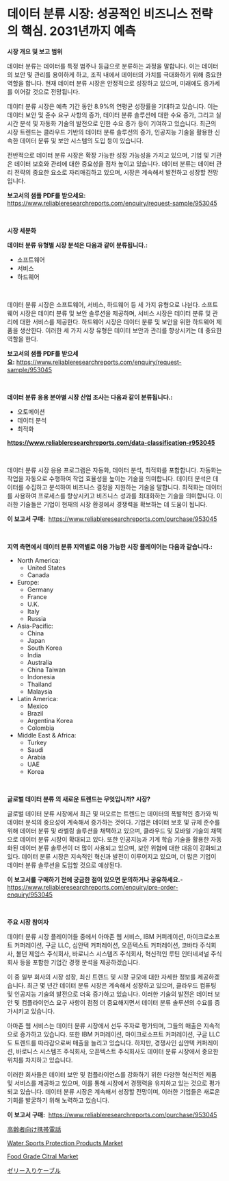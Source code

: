 <p><h1>데이터 분류 시장: 성공적인 비즈니스 전략의 핵심. 2031년까지 예측</h1></p><p><strong>시장 개요 및 보고 범위</strong></p>
<p><p>데이터 분류는 데이터를 특정 범주나 등급으로 분류하는 과정을 말합니다. 이는 데이터의 보안 및 관리를 용이하게 하고, 조직 내에서 데이터의 가치를 극대화하기 위해 중요한 역할을 합니다. 현재 데이터 분류 시장은 안정적으로 성장하고 있으며, 미래에도 증가세를 이어갈 것으로 전망됩니다. </p><p>데이터 분류 시장은 예측 기간 동안 8.9%의 연평균 성장률을 기대하고 있습니다. 이는 데이터 보안 및 준수 요구 사항의 증가, 데이터 분류 솔루션에 대한 수요 증가, 그리고 실시간 분석 및 자동화 기술의 발전으로 인한 수요 증가 등이 기여하고 있습니다. 최근의 시장 트렌드는 클라우드 기반의 데이터 분류 솔루션의 증가, 인공지능 기술을 활용한 신속한 데이터 분류 및 보안 시스템의 도입 등이 있습니다. </p><p>전반적으로 데이터 분류 시장은 확장 가능한 성장 가능성을 가지고 있으며, 기업 및 기관은 데이터 보호와 관리에 대한 중요성을 점차 높이고 있습니다. 데이터 분류는 데이터 관리 전략의 중요한 요소로 자리매김하고 있으며, 시장은 계속해서 발전하고 성장할 전망입니다.</p></p>
<p><strong>보고서의 샘플 PDF를 받으세요:</strong> <a href="https://www.reliableresearchreports.com/enquiry/request-sample/953045">https://www.reliableresearchreports.com/enquiry/request-sample/953045</a></p>
<p>&nbsp;</p>
<p><strong>시장 세분화</strong></p>
<p><strong>데이터 분류 유형별 시장 분석은 다음과 같이 분류됩니다.:</strong></p>
<p><ul><li>소프트웨어</li><li>서비스</li><li>하드웨어</li></ul></p>
<p>&nbsp;</p>
<p><p>데이터 분류 시장은 소프트웨어, 서비스, 하드웨어 등 세 가지 유형으로 나뉜다. 소프트웨어 시장은 데이터 분류 및 보안 솔루션을 제공하며, 서비스 시장은 데이터 분류 및 관리에 대한 서비스를 제공한다. 하드웨어 시장은 데이터 분류 및 보안을 위한 하드웨어 제품을 생산한다. 이러한 세 가지 시장 유형은 데이터 보안과 관리를 향상시키는 데 중요한 역할을 한다.</p></p>
<p><strong>보고서의 샘플 PDF를 받으세요:</strong>&nbsp;<a href="https://www.reliableresearchreports.com/enquiry/request-sample/953045">https://www.reliableresearchreports.com/enquiry/request-sample/953045</a></p>
<p>&nbsp;</p>
<p><strong> 데이터 분류 응용 분야별 시장 산업 조사는 다음과 같이 분류됩니다.:</strong></p>
<p><ul><li>오토메이션</li><li>데이터 분석</li><li>최적화</li></ul></p>
<p><strong><a href="https://www.reliableresearchreports.com/data-classification-r953045">https://www.reliableresearchreports.com/data-classification-r953045</a></strong></p>
<p>&nbsp;</p>
<p><p>데이터 분류 시장 응용 프로그램은 자동화, 데이터 분석, 최적화를 포함합니다. 자동화는 작업을 자동으로 수행하여 작업 효율성을 높이는 기술을 의미합니다. 데이터 분석은 데이터를 수집하고 분석하여 비즈니스 결정을 지원하는 기술을 말합니다. 최적화는 데이터를 사용하여 프로세스를 향상시키고 비즈니스 성과를 최대화하는 기술을 의미합니다. 이러한 기술들은 기업이 현재의 시장 환경에서 경쟁력을 확보하는 데 도움이 됩니다.</p></p>
<p><strong>이 보고서 구매:</strong>&nbsp; <a href="https://www.reliableresearchreports.com/purchase/953045">https://www.reliableresearchreports.com/purchase/953045</a></p>
<p>&nbsp;</p>
<p><strong>지역 측면에서 데이터 분류 지역별로 이용 가능한 시장 플레이어는 다음과 같습니다.:</strong></p>
<p><ul>
    <li>
        North America:
        <ul>
            <li>United States</li>
            <li>Canada</li>
        </ul>
    </li>
    <li>
        Europe:
        <ul>
            <li>Germany</li>
            <li>France</li>
            <li>U.K.</li>
            <li>Italy</li>
            <li>Russia</li>
        </ul>
    </li>
    <li>
        Asia-Pacific:
        <ul>
            <li>China</li>
            <li>Japan</li>
            <li>South Korea</li>
            <li>India</li>
            <li>Australia</li>
            <li>China Taiwan</li>
            <li>Indonesia</li>
            <li>Thailand</li>
            <li>Malaysia</li>
        </ul>
    </li>
    <li>
        Latin America:
        <ul>
            <li>Mexico</li>
            <li>Brazil</li>
            <li>Argentina Korea</li>
            <li>Colombia</li>
        </ul>
    </li>
    <li>
        Middle East & Africa:
        <ul>
            <li>Turkey</li>
            <li>Saudi</li>
            <li>Arabia</li>
            <li>UAE</li>
            <li>Korea</li>
        </ul>
    </li>
    </ul></p>
<p>&nbsp;</p>
<p><strong>글로벌 데이터 분류 의 새로운 트렌드는 무엇입니까? 시장?</strong></p>
<p><p>글로벌 데이터 분류 시장에서 최근 및 떠오르는 트렌드는 데이터의 폭발적인 증가와 빅데이터 분석의 중요성이 계속해서 증가하는 것이다. 기업은 데이터 보호 및 규제 준수를 위해 데이터 분류 및 라벨링 솔루션을 채택하고 있으며, 클라우드 및 모바일 기술의 채택으로 데이터 분류 시장이 확대되고 있다. 또한 인공지능과 기계 학습 기술을 활용한 자동화된 데이터 분류 솔루션이 더 많이 사용되고 있으며, 보안 위협에 대한 대응이 강화되고 있다. 데이터 분류 시장은 지속적인 혁신과 발전이 이루어지고 있으며, 더 많은 기업이 데이터 분류 솔루션을 도입할 것으로 예상된다.</p></p>
<p><strong>이 보고서를 구매하기 전에 궁금한 점이 있으면 문의하거나 공유하세요.</strong>- <a href="https://www.reliableresearchreports.com/enquiry/pre-order-enquiry/953045">https://www.reliableresearchreports.com/enquiry/pre-order-enquiry/953045</a></p>
<p>&nbsp;</p>
<p><strong>주요 시장 참여자</strong></p>
<p><p>데이터 분류 시장 플레이어들 중에서 아마존 웹 서비스, IBM 커퍼레이션, 마이크로소프트 커퍼레이션, 구글 LLC, 심안텍 커퍼레이션, 오픈텍스트 커퍼레이션, 코바타 주식회사, 볼던 제임스 주식회사, 바로니스 시스템즈 주식회사, 혁신적인 루틴 인터네셔널 주식회사 등을 포함한 기업간 경쟁 분석을 제공하겠습니다.</p><p>이 중 일부 회사의 시장 성장, 최신 트렌드 및 시장 규모에 대한 자세한 정보를 제공하겠습니다. 최근 몇 년간 데이터 분류 시장은 계속해서 성장하고 있으며, 클라우드 컴퓨팅 및 인공지능 기술의 발전으로 더욱 증가하고 있습니다. 이러한 기술의 발전은 데이터 보안 및 컴플라이언스 요구 사항이 점점 더 중요해지면서 데이터 분류 솔루션의 수요를 증가시키고 있습니다.</p><p>아마존 웹 서비스는 데이터 분류 시장에서 선두 주자로 평가되며, 그들의 매출은 지속적으로 증가하고 있습니다. 또한 IBM 커퍼레이션, 마이크로소프트 커퍼레이션, 구글 LLC도 트렌드를 따라감으로써 매출을 늘리고 있습니다. 하지만, 경쟁사인 심안텍 커퍼레이션, 바로니스 시스템즈 주식회사, 오픈텍스트 주식회사도 데이터 분류 시장에서 중요한 위치를 차지하고 있습니다.</p><p>이러한 회사들은 데이터 보안 및 컴플라이언스를 강화하기 위한 다양한 혁신적인 제품 및 서비스를 제공하고 있으며, 이를 통해 시장에서 경쟁력을 유지하고 있는 것으로 평가되고 있습니다. 데이터 분류 시장은 계속해서 성장할 전망이며, 이러한 기업들은 새로운 기회를 발굴하기 위해 노력하고 있습니다.</p></p>
<p><strong>이 보고서 구매:</strong>&nbsp;&nbsp;<a href="https://www.reliableresearchreports.com/purchase/953045">https://www.reliableresearchreports.com/purchase/953045</a></p>
<p><p><a href="https://medium.com/@kelscdowell78456/%E3%82%B7%E3%83%8B%E3%82%A2%E5%90%91%E3%81%91%E3%82%B1%E3%83%BC%E3%82%BF%E3%82%A4%E5%B8%82%E5%A0%B4%E3%81%AE%E6%B4%9E%E5%AF%9F-%E5%B8%82%E5%A0%B4%E5%8B%95%E5%90%91-%E6%88%90%E9%95%B7-2024%E5%B9%B4%E3%81%8B%E3%82%892031%E5%B9%B4%E3%81%BE%E3%81%A7%E3%81%AE%E4%BA%88%E6%B8%AC-d4548f4fcb34">高齢者向け携帯電話</a></p><p><a href="https://www.linkedin.com/pulse/water-sports-protection-products-market-analysis-its-cagr-9ht6e?trackingId=Bf28HNCrS63e11h%2BeDxKkg%3D%3D">Water Sports Protection Products Market</a></p><p><a href="https://www.linkedin.com/pulse/food-grade-citralnbspmarket-focuses-market-share-size-tixpe?trackingId=nLky7tcoEoYmwSYsTsNcDQ%3D%3D">Food Grade Citral Market</a></p><p><a href="https://github.com/Sophiaard2003/Market-Research-Report-List-1/blob/main/409533029974.md">ゼリー入りケーブル</a></p></p>